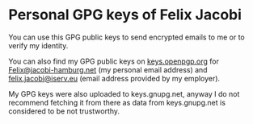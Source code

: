 # Personal GPG keys of Felix Jacobi
You can use this GPG public keys to send encrypted emails to me or to verify my identity.

You can also find my GPG public keys on [keys.openpgp.org](https://keys.openpgp.org) for [Felix@jacobi-hamburg.net](https://keys.openpgp.org/search?q=Felix@jacobi-hamburg.net) (my personal email address) and [felix.jacobi@iserv.eu](https://keys.openpgp.org/search?q=felix.jacobi@iserv.eu) (email address provided by my employer).

My GPG keys were also uploaded to keys.gnupg.net, anyway I do not recommend fetching it from there as data from keys.gnupg.net is considered to be not trustworthy.
